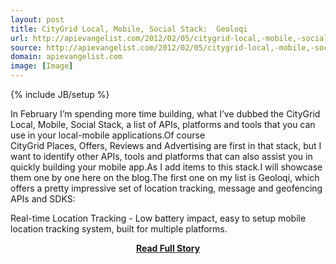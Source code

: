 ```yaml
---
layout: post
title: CityGrid Local, Mobile, Social Stack:  Geoloqi
url: http://apievangelist.com/2012/02/05/citygrid-local,-mobile,-social-stack--geoloqi/
source: http://apievangelist.com/2012/02/05/citygrid-local,-mobile,-social-stack--geoloqi/
domain: apievangelist.com
image: [Image]
---
```

{% include JB/setup %}<p>In February I&rsquo;m spending more time building, what I&rsquo;ve dubbed the CityGrid Local, Mobile, Social Stack, a list of APIs, platforms and tools that you can use in your local-mobile applications.Of course CityGrid&nbsp;Places,&nbsp;Offers,&nbsp;Reviews&nbsp;and&nbsp;Advertising&nbsp;are first in that stack, but I want to identify other APIs, tools and platforms that can also assist you in quickly building your mobile app.As I add items to this stack.I will showcase them one by one here on the blog.The first one on my list is&nbsp;Geoloqi, which offers a pretty impressive set of location tracking, message and geofencing APIs and SDKS:

Real-time Location Tracking -&nbsp;Low battery impact, easy to setup mobile location tracking system, built for multiple platforms.</p>
<center><p><a href="http://apievangelist.com/2012/02/05/citygrid-local,-mobile,-social-stack--geoloqi/" style='padding:25px; font-sze:18px; font-weight: bold;'>Read Full Story</a></p></center>
